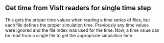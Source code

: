 ## Get time from VisIt readers for single time step

This gets the proper time values when reading a time series of
files, but each file defines the proper simulation time. Previously
any time values were ignored and the file index was used for the
time. Now, a time value can be read from a single file to get the
appropriate simulation time.
